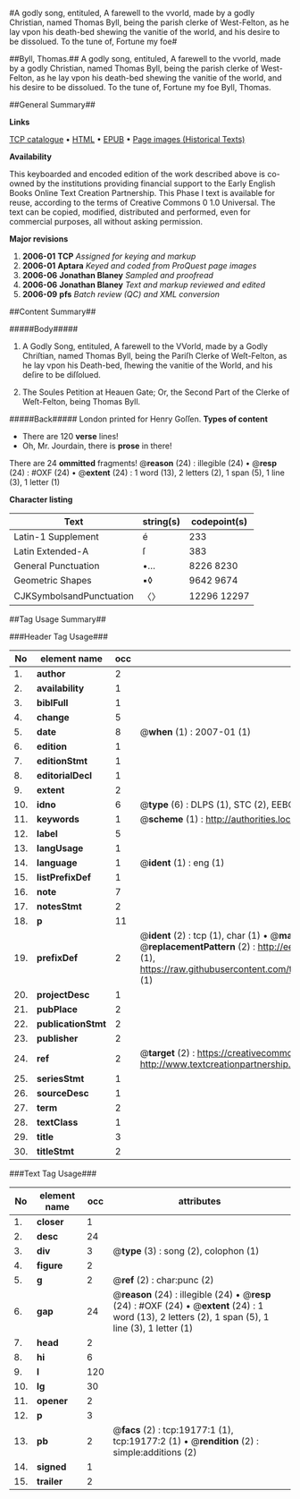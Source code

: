 #A godly song, entituled, A farewell to the vvorld, made by a godly Christian, named Thomas Byll, being the parish clerke of West-Felton, as he lay vpon his death-bed shewing the vanitie of the world, and his desire to be dissolued. To the tune of, Fortune my foe#

##Byll, Thomas.##
A godly song, entituled, A farewell to the vvorld, made by a godly Christian, named Thomas Byll, being the parish clerke of West-Felton, as he lay vpon his death-bed shewing the vanitie of the world, and his desire to be dissolued. To the tune of, Fortune my foe
Byll, Thomas.

##General Summary##

**Links**

[TCP catalogue](http://www.ota.ox.ac.uk/tcp/)  • 
[HTML](http://tei.it.ox.ac.uk/tcp/Texts-HTML/free/A17/A17422.html)  • 
[EPUB](http://tei.it.ox.ac.uk/tcp/Texts-EPUB/free/A17/A17422.epub) • 
[Page images (Historical Texts)](https://data.historicaltexts.jisc.ac.uk/view?pubId=eebo-99853781e&pageId=eebo-99853781e-19177-1)

**Availability**

This keyboarded and encoded edition of the
	       work described above is co-owned by the institutions
	       providing financial support to the Early English Books
	       Online Text Creation Partnership. This Phase I text is
	       available for reuse, according to the terms of Creative
	       Commons 0 1.0 Universal. The text can be copied,
	       modified, distributed and performed, even for
	       commercial purposes, all without asking permission.

**Major revisions**

1. __2006-01__ __TCP__ *Assigned for keying and markup*
1. __2006-01__ __Aptara__ *Keyed and coded from ProQuest page images*
1. __2006-06__ __Jonathan Blaney__ *Sampled and proofread*
1. __2006-06__ __Jonathan Blaney__ *Text and markup reviewed and edited*
1. __2006-09__ __pfs__ *Batch review (QC) and XML conversion*

##Content Summary##

#####Body#####

1. A Godly Song, entituled, A farewell to the VVorld, made by a
Godly Chriſtian, named Thomas Byll, being the Pariſh Clerke of Weſt-Felton,
as he lay vpon his Death-bed, ſhewing the vanitie of the World, and
his deſire to be diſſolued.

1. The Soules Petition at Heauen Gate;
Or, the Second Part of the Clerke of Weſt-Felton, being Thomas Byll.

#####Back#####
London printed for Henry Goſſen.
**Types of content**

  * There are 120 **verse** lines!
  * Oh, Mr. Jourdain, there is **prose** in there!

There are 24 **ommitted** fragments! 
 @__reason__ (24) : illegible (24)  •  @__resp__ (24) : #OXF (24)  •  @__extent__ (24) : 1 word (13), 2 letters (2), 1 span (5), 1 line (3), 1 letter (1)

**Character listing**


|Text|string(s)|codepoint(s)|
|---|---|---|
|Latin-1 Supplement|é|233|
|Latin Extended-A|ſ|383|
|General Punctuation|•…|8226 8230|
|Geometric Shapes|▪◊|9642 9674|
|CJKSymbolsandPunctuation|〈〉|12296 12297|

##Tag Usage Summary##

###Header Tag Usage###

|No|element name|occ|attributes|
|---|---|---|---|
|1.|__author__|2||
|2.|__availability__|1||
|3.|__biblFull__|1||
|4.|__change__|5||
|5.|__date__|8| @__when__ (1) : 2007-01 (1)|
|6.|__edition__|1||
|7.|__editionStmt__|1||
|8.|__editorialDecl__|1||
|9.|__extent__|2||
|10.|__idno__|6| @__type__ (6) : DLPS (1), STC (2), EEBO-CITATION (1), PROQUEST (1), VID (1)|
|11.|__keywords__|1| @__scheme__ (1) : http://authorities.loc.gov/ (1)|
|12.|__label__|5||
|13.|__langUsage__|1||
|14.|__language__|1| @__ident__ (1) : eng (1)|
|15.|__listPrefixDef__|1||
|16.|__note__|7||
|17.|__notesStmt__|2||
|18.|__p__|11||
|19.|__prefixDef__|2| @__ident__ (2) : tcp (1), char (1)  •  @__matchPattern__ (2) : ([0-9\-]+):([0-9IVX]+) (1), (.+) (1)  •  @__replacementPattern__ (2) : http://eebo.chadwyck.com/downloadtiff?vid=$1&page=$2 (1), https://raw.githubusercontent.com/textcreationpartnership/Texts/master/tcpchars.xml#$1 (1)|
|20.|__projectDesc__|1||
|21.|__pubPlace__|2||
|22.|__publicationStmt__|2||
|23.|__publisher__|2||
|24.|__ref__|2| @__target__ (2) : https://creativecommons.org/publicdomain/zero/1.0/ (1), http://www.textcreationpartnership.org/docs/. (1)|
|25.|__seriesStmt__|1||
|26.|__sourceDesc__|1||
|27.|__term__|2||
|28.|__textClass__|1||
|29.|__title__|3||
|30.|__titleStmt__|2||


###Text Tag Usage###

|No|element name|occ|attributes|
|---|---|---|---|
|1.|__closer__|1||
|2.|__desc__|24||
|3.|__div__|3| @__type__ (3) : song (2), colophon (1)|
|4.|__figure__|2||
|5.|__g__|2| @__ref__ (2) : char:punc (2)|
|6.|__gap__|24| @__reason__ (24) : illegible (24)  •  @__resp__ (24) : #OXF (24)  •  @__extent__ (24) : 1 word (13), 2 letters (2), 1 span (5), 1 line (3), 1 letter (1)|
|7.|__head__|2||
|8.|__hi__|6||
|9.|__l__|120||
|10.|__lg__|30||
|11.|__opener__|2||
|12.|__p__|3||
|13.|__pb__|2| @__facs__ (2) : tcp:19177:1 (1), tcp:19177:2 (1)  •  @__rendition__ (2) : simple:additions (2)|
|14.|__signed__|1||
|15.|__trailer__|2||

